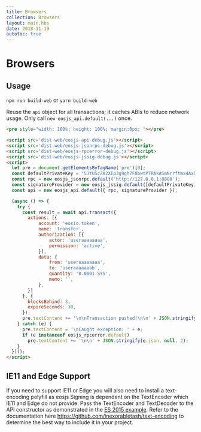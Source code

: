 ```yaml
---
title: Browsers
collection: Browsers
layout: main.hbs
date: 2018-11-19
autotoc: true
---
```


# Browsers

## Usage
`npm run build-web` or `yarn build-web`

Reuse the `api` object for all transactions; it caches ABIs to reduce network usage. Only call `new eosjs_api.default(...)` once.

```html
<pre style="width: 100%; height: 100%; margin:0px; "></pre>

<script src='dist-web/eosjs-api-debug.js'></script>
<script src='dist-web/eosjs-jsonrpc-debug.js'></script>
<script src='dist-web/eosjs-rpcerror-debug.js'></script>
<script src='dist-web/eosjs-jssig-debug.js'></script>
<script>
  let pre = document.getElementsByTagName('pre')[0];
  const defaultPrivateKey = "5JtUScZK2XEp3g9gh7F8bwtPTRAkASmNrrftmx4AxDKD5K4zDnr"; // useraaaaaaaa
  const rpc = new eosjs_jsonrpc.default('http://127.0.0.1:8888');
  const signatureProvider = new eosjs_jssig.default([defaultPrivateKey]);
  const api = new eosjs_api.default({ rpc, signatureProvider });

  (async () => {
    try {
      const result = await api.transact({
        actions: [{
            account: 'eosio.token',
            name: 'transfer',
            authorization: [{
                actor: 'useraaaaaaaa',
                permission: 'active',
            }],
            data: {
                from: 'useraaaaaaaa',
                to: 'useraaaaaaab',
                quantity: '0.0001 SYS',
                memo: '',
            },
        }]
      }, {
        blocksBehind: 3,
        expireSeconds: 30,
      });
      pre.textContent += '\n\nTransaction pushed!\n\n' + JSON.stringify(result, null, 2);
    } catch (e) {
      pre.textContent = '\nCaught exception: ' + e;
      if (e instanceof eosjs_rpcerror.default)
        pre.textContent += '\n\n' + JSON.stringify(e.json, null, 2);
    }
  })();
</script>
```

## IE11 and Edge Support
If you need to support IE11 or Edge you will also need to install a text-encoding polyfill as eosjs Signing is dependent on the TextEncoder which IE11 and Edge do not provide.  Pass the TextEncoder and TextDecoder to the API constructor as demonstrated in the [ES 2015 example](#node-es-2015).  Refer to the documentation here https://github.com/inexorabletash/text-encoding to determine the best way to include it in your project.
